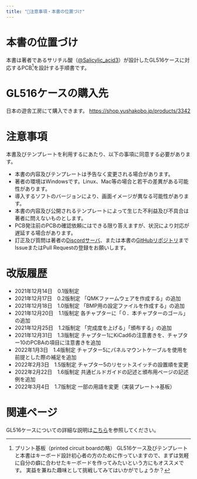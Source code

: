```yaml
---
title: "📝注意事項・本書の位置づけ"
---
```


# 本書の位置づけ

本書は著者であるサリチル酸（[@Salicylic_acid3](https://twitter.com/Salicylic_acid3)）が設計したGL516ケースに対応するPCB[^1]を設計する手順書です。
[^1]: プリント基板（printed circuit boardの略）
GL516ケース及びテンプレートと本書はキーボード設計初心者の方のために作っていますので、まずは気軽に自分の癖に合わせたキーボードを作ってみたいという方にもオススメです。
実益を兼ねた趣味として挑戦してみてはいかがでしょうか？

# GL516ケースの購入先

日本の遊舎工房にて購入できます。
https://shop.yushakobo.jp/products/3342

# 注意事項

本書及びテンプレートを利用するにあたり、以下の事項に同意する必要があります。
- 本書の内容及びテンプレートは予告なく変更される場合があります。
- 著者の環境はWindowsです。Linux、Mac等の場合と若干の差異がある可能性があります。
- 導入するソフトのバージョンにより、画面イメージが異なる可能性があります。
- 本書の内容及び公開されるテンプレートによって生じた不利益及び不具合は著者に問えないものとします。
- PCB発注前のPCBの確認依頼にはできる限り答えますが、状況により対応が遅延する場合があります。
- 訂正及び質問は著者の[Discordサーバ](https://salicylic-acid3.hatenablog.com/entry/welcome-discord)、または本書の[GitHubリポジトリ](https://github.com/Salicylic-acid3/Zenn-Content-Public)までIssueまたはPull Requestの登録をお願いします。

# 改版履歴

- 2021年12月14日　0.1版制定
- 2021年12月17日　0.2版制定
「QMKファームウェアを作成する」の追加
- 2021年12月18日　1.0版制定
「BMP用の設定ファイルを作成する」の追加
- 2021年12月20日　1.1版制定
各チャプターに「０．本チャプターのゴール」の追加
- 2021年12月25日　1.2版制定
「完成度を上げる」「頒布する」の追加
- 2021年12月31日　1.3版制定
チャプター1にKiCad6の注意書きを、チャプター10のPCBAの項目に注意書きを追加
- 2022年1月3日　1.4版制定
チャプター5にパネルマウントケーブルを使用を前提とした際の補足を追加
- 2022年2月3日　1.5版制定
チャプター5のリセットスイッチの設置順を変更
- 2022年2月22日　1.6版制定
共通ビルドガイドの記述と頒布用ページの記述例を追加
- 2022年3月4日　1.7版制定
一部の用語を変更（実装プレート→基板）

# 関連ページ
GL516ケースについての詳細な説明は[こちら](https://salicylic-acid3.hatenablog.com/entry/gl516-introduction)を参照してください。


